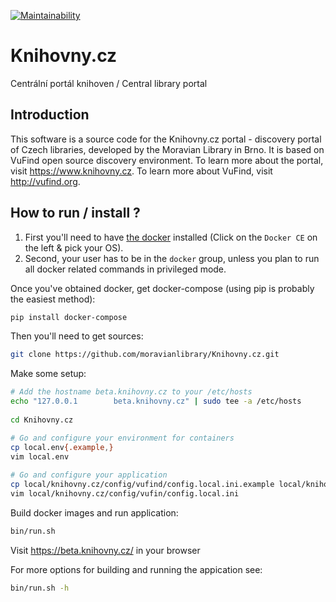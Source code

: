 [![Maintainability](https://api.codeclimate.com/v1/badges/ebbd0826eedd428feae1/maintainability)](https://codeclimate.com/github/moravianlibrary/Knihovny.cz/maintainability)

# Knihovny.cz

Centrální portál knihoven / Central library portal

## Introduction

This software is a source code for the Knihovny.cz portal - discovery portal of Czech libraries, developed by the Moravian Library in Brno. It is based on VuFind open source discovery environment. To learn more about the portal, visit https://www.knihovny.cz. To learn more about VuFind, visit http://vufind.org.

## How to run / install ?
 
1. First you'll need to have [the docker](https://docs.docker.com/install/) installed (Click on the `Docker CE` on the left & pick your OS). 
2. Second, your user has to be in the `docker` group, unless you plan to run all docker related commands in privileged mode.
 
Once you've obtained docker, get docker-compose (using pip is probably the easiest method):
```bash
pip install docker-compose
```
 
Then you'll need to get sources:
```bash
git clone https://github.com/moravianlibrary/Knihovny.cz.git
```

Make some setup:
```bash
# Add the hostname beta.knihovny.cz to your /etc/hosts
echo "127.0.0.1        beta.knihovny.cz" | sudo tee -a /etc/hosts
 
cd Knihovny.cz 

# Go and configure your environment for containers
cp local.env{.example,}
vim local.env
 
# Go and configure your application
cp local/knihovny.cz/config/vufind/config.local.ini.example local/knihovny.cz/config/vufind
vim local/knihovny.cz/config/vufin/config.local.ini
```

Build docker images and run application:
```bash
bin/run.sh
```

Visit https://beta.knihovny.cz/ in your browser

For more options for building and running the appication see:
```bash
bin/run.sh -h
```
